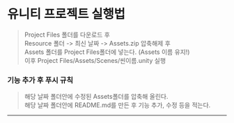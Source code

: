 ﻿# __유니티 프로젝트 실행법__
> Project Files 폴더를 다운로드 후<br/>
> Resource 폴더 -> 최신 날짜 -> Assets.zip 압축해제 후<br/>
> Assets 폴더를 Project Files폴더에 넣는다. (Assets 이름 유지!)<br/>
> 이후 Project Files/Assets/Scenes/씬이름.unity 실행

### __기능 추가 후 푸시 규칙__
> 해당 날짜 폴더안에 수정된 Assets폴더를 압축해 올린다.<br/>
> 해당 날짜 폴더안에 README.md를 만든 후 기능 추가, 수정 등을 적는다.

-----------------
